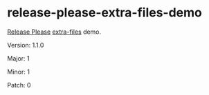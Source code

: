 # release-please-extra-files-demo

[Release Please](https://github.com/google-github-actions/release-please-action#adding-additional-files) [extra-files](https://github.com/googleapis/release-please/blob/main/docs/customizing.md#updating-arbitrary-files) demo.

Version: 1.1.0 <!-- x-release-please-version -->

Major: 1 <!-- x-release-please-major -->

Minor: 1 <!-- x-release-please-minor -->

Patch: 0 <!-- x-release-please-patch -->
